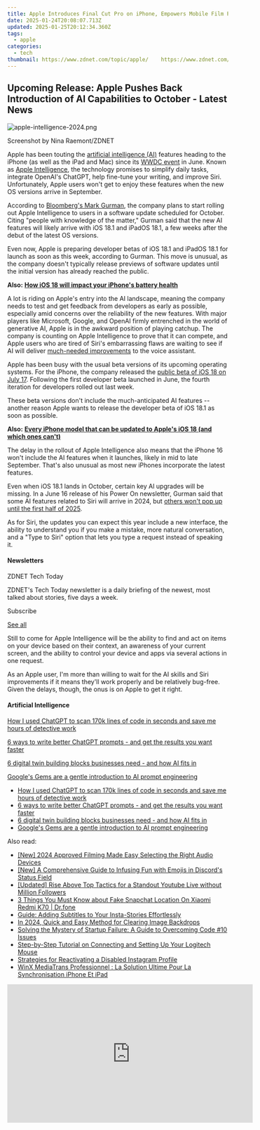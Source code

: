 ```yaml
---
title: Apple Introduces Final Cut Pro on iPhone, Empowers Mobile Film Production | TechNews
date: 2025-01-24T20:08:07.713Z
updated: 2025-01-25T20:12:34.360Z
tags:
  - apple
categories:
  - tech
thumbnail: https://www.zdnet.com/topic/apple/    https://www.zdnet.com/a/img/resize/848914c0a74f837e480f6949c12a3bb897ebdeec/2024/06/21/f9d4bbe0-0890-4033-8c8a-534db025752b/figure-top-final-cut-camera-launches-on-the-iphone.jpg?width=170&height=96&fit=crop&auto=webp
---
```


## Upcoming Release: Apple Pushes Back Introduction of AI Capabilities to October - Latest News

![apple-intelligence-2024.png](https://www.zdnet.com/a/img/resize/cb9730165b1b75faa8bd7ebe54ed5e71d51ac786/2024/06/10/39af91aa-46cc-4b7c-b455-1a5b9129a544/screenshot-2024-06-10-at-2-19-03pm.png?auto=webp&width=1280)

Screenshot by Nina Raemont/ZDNET

Apple has been touting the [artificial intelligence (AI)](https://www.zdnet.com/article/what-is-ai-heres-everything-you-need-to-know-about-artificial-intelligence/) features heading to the iPhone (as well as the iPad and Mac) since its [WWDC event](https://www.zdnet.com/article/everything-apple-will-announce-at-wwdc-today-apple-intelligence-siri-ios-18-more/) in June. Known as [Apple Intelligence](https://www.zdnet.com/article/what-is-apple-intelligence-everything-to-know-about-ai-features-coming-to-iphones-macs-and-ipads/), the technology promises to simplify daily tasks, integrate OpenAI's ChatGPT, help fine-tune your writing, and improve Siri. Unfortunately, Apple users won't get to enjoy these features when the new OS versions arrive in September.

According to [Bloomberg's Mark Gurman](https://www.bloomberg.com/news/articles/2024-07-28/apple-intelligence-to-miss-initial-release-of-upcoming-ios-18-ipados-overhauls), the company plans to start rolling out Apple Intelligence to users in a software update scheduled for October. Citing "people with knowledge of the matter," Gurman said that the new AI features will likely arrive with iOS 18.1 and iPadOS 18.1, a few weeks after the debut of the latest OS versions.

Even now, Apple is preparing developer betas of iOS 18.1 and iPadOS 18.1 for launch as soon as this week, according to Gurman. This move is unusual, as the company doesn't typically release previews of software updates until the initial version has already reached the public.

**Also:** [**How iOS 18 will impact your iPhone's battery health**](https://www.zdnet.com/article/how-ios-18-will-impact-your-iphones-battery-health-and-what-you-can-do-about-it/)

A lot is riding on Apple's entry into the AI landscape, meaning the company needs to test and get feedback from developers as early as possible, especially amid concerns over the reliability of the new features. With major players like Microsoft, Google, and OpenAI firmly entrenched in the world of generative AI, Apple is in the awkward position of playing catchup. The company is counting on Apple Intelligence to prove that it can compete, and Apple users who are tired of Siri's embarrassing flaws are waiting to see if AI will deliver [much-needed improvements](https://www.zdnet.com/article/apple-intelligence-will-improve-siri-in-2024-but-dont-expect-most-updates-until-2025/) to the voice assistant.

Apple has been busy with the usual beta versions of its upcoming operating systems. For the iPhone, the company released the [public beta of iOS 18 on July 17](https://www.zdnet.com/article/you-can-download-ios-18-public-beta-on-iphone-right-now-heres-how-and-which-models-support-it/). Following the first developer beta launched in June, the fourth iteration for developers rolled out last week.

These beta versions don't include the much-anticipated AI features -- another reason Apple wants to release the developer beta of iOS 18.1 as soon as possible.

**Also:** [**Every iPhone model that can be updated to Apple's iOS 18 (and which ones can't)**](https://www.zdnet.com/article/every-iphone-model-that-can-be-updated-to-apples-new-ios-18-public-beta-and-which-ones-cant/)

The delay in the rollout of Apple Intelligence also means that the iPhone 16 won't include the AI features when it launches, likely in mid to late September. That's also unusual as most new iPhones incorporate the latest features.

Even when iOS 18.1 lands in October, certain key AI upgrades will be missing. In a June 16 release of his Power On newsletter, Gurman said that some AI features related to Siri will arrive in 2024, but [others won't pop up until the first half of 2025](https://www.zdnet.com/article/apple-intelligence-will-improve-siri-in-2024-but-dont-expect-most-updates-until-2025/).

As for Siri, the updates you can expect this year include a new interface, the ability to understand you if you make a mistake, more natural conversation, and a "Type to Siri" option that lets you type a request instead of speaking it. 

#### Newsletters

ZDNET Tech Today

ZDNET's Tech Today newsletter is a daily briefing of the newest, most talked about stories, five days a week.

 Subscribe

[See all](https://www.zdnet.com/newsletters/)

Still to come for Apple Intelligence will be the ability to find and act on items on your device based on their context, an awareness of your current screen, and the ability to control your device and apps via several actions in one request.

As an Apple user, I'm more than willing to wait for the AI skills and Siri improvements if it means they'll work properly and be relatively bug-free. Given the delays, though, the onus is on Apple to get it right.

#### Artificial Intelligence

[How I used ChatGPT to scan 170k lines of code in seconds and save me hours of detective work](https://www.zdnet.com/article/how-chatgpt-scanned-170k-lines-of-code-in-seconds-and-saved-me-hours-of-work/ "How I used ChatGPT to scan 170k lines of code in seconds and save me hours of detective work")

[6 ways to write better ChatGPT prompts - and get the results you want faster](https://www.zdnet.com/article/6-ways-to-write-better-chatgpt-prompts-and-get-the-results-you-want-faster/ "6 ways to write better ChatGPT prompts - and get the results you want faster")

[6 digital twin building blocks businesses need - and how AI fits in](https://www.zdnet.com/article/6-digital-twin-building-blocks-businesses-need-and-how-ai-fits-in/ "6 digital twin building blocks businesses need - and how AI fits in")

[Google's Gems are a gentle introduction to AI prompt engineering](https://www.zdnet.com/article/googles-gems-are-a-gentle-introduction-to-ai-prompt-engineering/ "Google's Gems are a gentle introduction to AI prompt engineering")

* [How I used ChatGPT to scan 170k lines of code in seconds and save me hours of detective work](https://www.zdnet.com/article/how-chatgpt-scanned-170k-lines-of-code-in-seconds-and-saved-me-hours-of-work/ "How I used ChatGPT to scan 170k lines of code in seconds and save me hours of detective work")
* [6 ways to write better ChatGPT prompts - and get the results you want faster](https://www.zdnet.com/article/6-ways-to-write-better-chatgpt-prompts-and-get-the-results-you-want-faster/ "6 ways to write better ChatGPT prompts - and get the results you want faster")
* [6 digital twin building blocks businesses need - and how AI fits in](https://www.zdnet.com/article/6-digital-twin-building-blocks-businesses-need-and-how-ai-fits-in/ "6 digital twin building blocks businesses need - and how AI fits in")
* [Google's Gems are a gentle introduction to AI prompt engineering](https://www.zdnet.com/article/googles-gems-are-a-gentle-introduction-to-ai-prompt-engineering/ "Google's Gems are a gentle introduction to AI prompt engineering")

<ins class="adsbygoogle"
     style="display:block"
     data-ad-format="autorelaxed"
     data-ad-client="ca-pub-7571918770474297"
     data-ad-slot="1223367746"></ins>

<ins class="adsbygoogle"
     style="display:block"
     data-ad-client="ca-pub-7571918770474297"
     data-ad-slot="8358498916"
     data-ad-format="auto"
     data-full-width-responsive="true"></ins>

<span class="atpl-alsoreadstyle">Also read:</span>
<div><ul>
<li><a href="https://eaxpv-info.techidaily.com/new-2024-approved-filming-made-easy-selecting-the-right-audio-devices/"><u>[New] 2024 Approved Filming Made Easy Selecting the Right Audio Devices</u></a></li>
<li><a href="https://discord-videos.techidaily.com/new-a-comprehensive-guide-to-infusing-fun-with-emojis-in-discords-status-field/"><u>[New] A Comprehensive Guide to Infusing Fun with Emojis in Discord's Status Field</u></a></li>
<li><a href="https://fox-blue.techidaily.com/updated-rise-above-top-tactics-for-a-standout-youtube-live-without-million-followers/"><u>[Updated] Rise Above Top Tactics for a Standout Youtube Live without Million Followers</u></a></li>
<li><a href="https://location-social.techidaily.com/3-things-you-must-know-about-fake-snapchat-location-on-xiaomi-redmi-k70-drfone-by-drfone-virtual-android/"><u>3 Things You Must Know about Fake Snapchat Location On Xiaomi Redmi K70 | Dr.fone</u></a></li>
<li><a href="https://techtrends.techidaily.com/guide-adding-subtitles-to-your-insta-stories-effortlessly/"><u>Guide: Adding Subtitles to Your Insta-Stories Effortlessly</u></a></li>
<li><a href="https://vp-tips.techidaily.com/in-2024-quick-and-easy-method-for-clearing-image-backdrops/"><u>In 2024, Quick and Easy Method for Clearing Image Backdrops</u></a></li>
<li><a href="https://techtrends.techidaily.com/solving-the-mystery-of-startup-failure-a-guide-to-overcoming-code-10-issues/"><u>Solving the Mystery of Startup Failure: A Guide to Overcoming Code #10 Issues</u></a></li>
<li><a href="https://techtrends.techidaily.com/step-by-step-tutorial-on-connecting-and-setting-up-your-logitech-mouse/"><u>Step-by-Step Tutorial on Connecting and Setting Up Your Logitech Mouse</u></a></li>
<li><a href="https://techtrends.techidaily.com/strategies-for-reactivating-a-disabled-instagram-profile/"><u>Strategies for Reactivating a Disabled Instagram Profile</u></a></li>
<li><a href="https://blog-min.techidaily.com/winx-mediatrans-professionnel-la-solution-ultime-pour-la-synchronisation-iphone-et-ipad/"><u>WinX MediaTrans Professionnel : La Solution Ultime Pour La Synchronisation iPhone Et iPad</u></a></li>
</ul></div>

<!-- affiliate ads begin -->
<iframe width="560" height="315" src="https://www.youtube.com/embed/gOyLy8DeizY?si=GkAmK0hChZw6_2tW" title="YouTube video player" frameborder="0" allow="accelerometer; autoplay; clipboard-write; encrypted-media; gyroscope; picture-in-picture; web-share" referrerpolicy="strict-origin-when-cross-origin" allowfullscreen></iframe>
<!-- affiliate ads end -->

